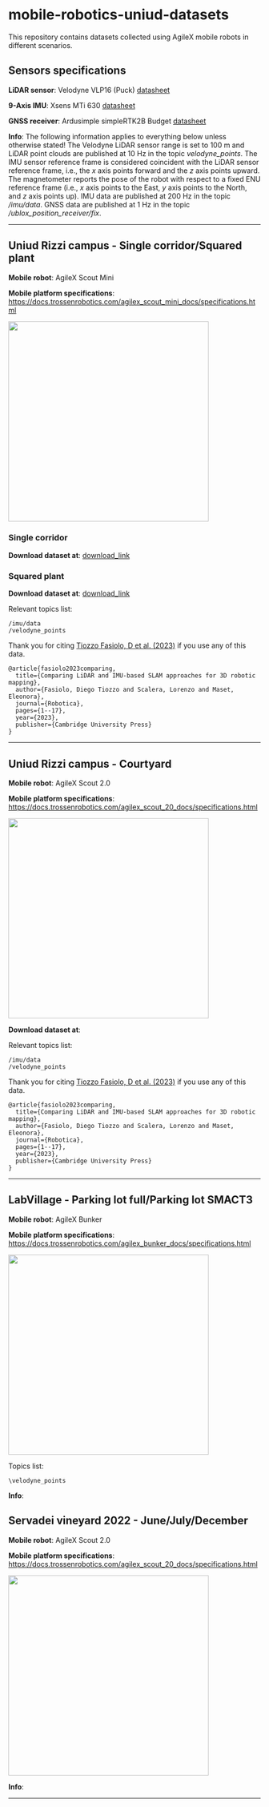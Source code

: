 # mobile-robotics-uniud-datasets
This repository contains datasets collected using AgileX mobile robots in different scenarios. 

## Sensors specifications

**LiDAR sensor**: Velodyne VLP16 (Puck) [datasheet](./datasheet/velodyne.pdf)

**9-Axis IMU**: Xsens MTi 630 [datasheet](./datasheet/MTi-630.pdf)

**GNSS receiver**: Ardusimple simpleRTK2B Budget [datasheet](https://www.ardusimple.com/simplertk2b-hookup-guide/)

**Info**: The following information applies to everything below unless otherwise stated! The Velodyne LiDAR sensor range is set to 100 m and LiDAR point clouds are published at 10 Hz in the topic *velodyne_points*. The IMU sensor reference frame is considered coincident with the LiDAR sensor reference frame, i.e., the $x$ axis points forward and the $z$ axis points upward. The magnetometer reports the pose of the robot with respect to a fixed ENU reference frame (i.e., $x$ axis points to the East, $y$ axis points to the North, and $z$ axis points up). IMU data are published at 200 Hz in the topic */imu/data*. GNSS data are published at 1 Hz in the topic */ublox_position_receiver/fix*. 

-----

## Uniud Rizzi campus - Single corridor/Squared plant

**Mobile robot**: AgileX Scout Mini

**Mobile platform specifications**: https://docs.trossenrobotics.com/agilex_scout_mini_docs/specifications.html

<img src="img/single_corridor.jpg" width="400" />

### Single corridor
**Download dataset at**: [download_link](https://uniudamce-my.sharepoint.com/:u:/g/personal/diego_tiozzo_uniud_it/EbvGEXrWFihMlHSk3xHcQRwBXyPgFy4TIit5rChXjifMvw?e=Wb9pfU)

### Squared plant 
**Download dataset at**: [download_link](https://uniudamce-my.sharepoint.com/:u:/g/personal/diego_tiozzo_uniud_it/EXaexaymhVVDlyMibmMuPGoBpMj-5L6y5YDryUugMQBj6A?e=AlItvO)

Relevant topics list: 
```
/imu/data
/velodyne_points
```

Thank you for citing [Tiozzo Fasiolo, D et al. (2023)]([./config/doc/paper.pdf](https://www.cambridge.org/core/services/aop-cambridge-core/content/view/D5B49F3F7FC0992EE0CA3A6DD85BAAB8/S026357472300053Xa.pdf/comparing_lidar_and_imubased_slam_approaches_for_3d_robotic_mapping.pdf)) if you use any of this data.
```
@article{fasiolo2023comparing,
  title={Comparing LiDAR and IMU-based SLAM approaches for 3D robotic mapping},
  author={Fasiolo, Diego Tiozzo and Scalera, Lorenzo and Maset, Eleonora},
  journal={Robotica},
  pages={1--17},
  year={2023},
  publisher={Cambridge University Press}
}
```

-----

## Uniud Rizzi campus - Courtyard 

**Mobile robot**: AgileX Scout 2.0

**Mobile platform specifications**: https://docs.trossenrobotics.com/agilex_scout_20_docs/specifications.html

<img src="img/courtyard.jpg" width="400" />

**Download dataset at**: 

Relevant topics list: 
```
/imu/data
/velodyne_points
```

Thank you for citing [Tiozzo Fasiolo, D et al. (2023)]([./config/doc/paper.pdf](https://www.cambridge.org/core/services/aop-cambridge-core/content/view/D5B49F3F7FC0992EE0CA3A6DD85BAAB8/S026357472300053Xa.pdf/comparing_lidar_and_imubased_slam_approaches_for_3d_robotic_mapping.pdf)) if you use any of this data.
```
@article{fasiolo2023comparing,
  title={Comparing LiDAR and IMU-based SLAM approaches for 3D robotic mapping},
  author={Fasiolo, Diego Tiozzo and Scalera, Lorenzo and Maset, Eleonora},
  journal={Robotica},
  pages={1--17},
  year={2023},
  publisher={Cambridge University Press}
}
```

-----

## LabVillage - Parking lot full/Parking lot SMACT3

**Mobile robot**: AgileX Bunker

**Mobile platform specifications**: https://docs.trossenrobotics.com/agilex_bunker_docs/specifications.html

<img src="img/labvillage.jpg" width="400" />

Topics list: 
```
\velodyne_points
```

**Info**: 

## Servadei vineyard 2022 - June/July/December

**Mobile robot**: AgileX Scout 2.0

**Mobile platform specifications**: https://docs.trossenrobotics.com/agilex_scout_20_docs/specifications.html

<img src="img/servadei2022.jpg" width="400" />

**Info**: 

-----




